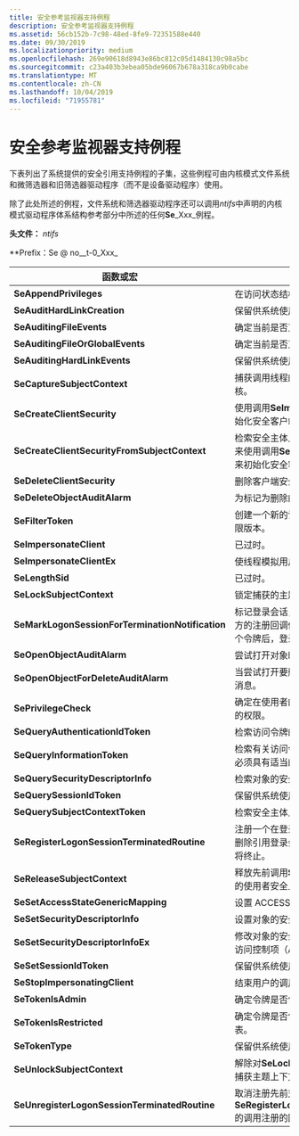 ```yaml
---
title: 安全参考监视器支持例程
description: 安全参考监视器支持例程
ms.assetid: 56cb152b-7c98-48ed-8fe9-72351588e440
ms.date: 09/30/2019
ms.localizationpriority: medium
ms.openlocfilehash: 269e90618d8943e86bc812c05d1484130c98a5bc
ms.sourcegitcommit: c23a403b3ebea05bde96067b678a318ca9b0cabe
ms.translationtype: MT
ms.contentlocale: zh-CN
ms.lasthandoff: 10/04/2019
ms.locfileid: "71955781"
---
```

# <a name="security-reference-monitor-support-routines"></a>安全参考监视器支持例程

下表列出了系统提供的安全引用支持例程的子集，这些例程可由内核模式文件系统和微筛选器和旧筛选器驱动程序（而不是设备驱动程序）使用。

除了此处所述的例程，文件系统和筛选器驱动程序还可以调用*ntifs*中声明的内核模式驱动程序体系结构参考部分中所述的任何**Se**_Xxx_例程。

**头文件：** *ntifs*

**Prefix：Se @ no__t-0_Xxx_

| 函数或宏 | 描述 |
| ----------------- | ----------- |
| **SeAppendPrivileges** | 在访问状态结构中追加额外的特权集权限。 |
| **SeAuditHardLinkCreation** | 保留供系统使用。 |
| **SeAuditingFileEvents** | 确定当前是否正在审核文件打开事件。 |
| **SeAuditingFileOrGlobalEvents** | 确定当前是否正在审核文件或全局事件。 |
| **SeAuditingHardLinkEvents** | 保留供系统使用。 |
| **SeCaptureSubjectContext** | 捕获调用线程的安全上下文以进行访问验证和审核。 |
| **SeCreateClientSecurity** | 使用调用**SeImpersonateClientEx**所需的信息初始化安全客户端上下文结构。 |
| **SeCreateClientSecurityFromSubjectContext** | 检索安全主体上下文的访问令牌，并使用该结果来使用调用**SeImpersonateClientEx**所需的信息来初始化安全客户端上下文。 |
| **SeDeleteClientSecurity** | 删除客户端安全上下文。 |
| **SeDeleteObjectAuditAlarm** | 为标记为删除的对象生成审核和警报消息。 |
| **SeFilterToken** | 创建一个新的访问令牌，它是现有访问令牌的受限版本。 |
| **SeImpersonateClient** | 已过时。 |
| **SeImpersonateClientEx** | 使线程模拟用户。 |
| **SeLengthSid** | 已过时。 |
| **SeLockSubjectContext** | 锁定捕获的主题上下文的主要和模拟标记。 |
| **SeMarkLogonSessionForTerminationNotification** | 标记登录会话，以便在登录会话终止时调用调用方的注册回调例程。 删除引用登录会话的最后一个令牌后，登录会话将终止。 |
| **SeOpenObjectAuditAlarm** | 尝试打开对象时，生成审核和警报消息。 |
| **SeOpenObjectForDeleteAuditAlarm** | 当尝试打开要删除的对象时，将生成审核和警报消息。 |
| **SePrivilegeCheck** | 确定在使用者的访问令牌中是否启用了一组指定的权限。 |
| **SeQueryAuthenticationIdToken** | 检索访问令牌的身份验证 ID。 |
| **SeQueryInformationToken** | 检索有关访问令牌的指定类型的信息。 调用进程必须具有适当的访问权限才能获取该信息。 |
| **SeQuerySecurityDescriptorInfo** | 检索对象的安全描述符的副本。 |
| **SeQuerySessionIdToken** | 保留供系统使用。 |
| **SeQuerySubjectContextToken** | 检索安全主体上下文的访问令牌。 |
| **SeRegisterLogonSessionTerminatedRoutine** | 注册一个在登录会话终止时要调用的回调例程。 删除引用登录会话的最后一个令牌后，登录会话将终止。 |
| **SeReleaseSubjectContext** | 释放先前调用**SeCaptureSubjectContext**捕获的使用者安全上下文。 |
| **SeSetAccessStateGenericMapping** | 设置 ACCESS_STATE 结构的泛型映射字段。 |
| **SeSetSecurityDescriptorInfo** | 设置对象的安全说明符。 |
| **SeSetSecurityDescriptorInfoEx** | 修改对象的安全描述符，并指定该对象是否支持访问控制项（ACE）的自动继承。 |
| **SeSetSessionIdToken** | 保留供系统使用。 |
| **SeStopImpersonatingClient** | 结束用户的调用线程模拟。 |
| **SeTokenIsAdmin** | 确定令牌是否包含本地管理员组。 |
| **SeTokenIsRestricted** | 确定令牌是否包含限制安全标识符（SID）的列表。 |
| **SeTokenType** | 保留供系统使用。 |
| **SeUnlockSubjectContext** | 解除对**SeLockSubjectContext**的调用锁定的已捕获主题上下文的标记锁定。 |
| **SeUnregisterLogonSessionTerminatedRoutine** | 取消注册先前对**SeRegisterLogonSessionTerminatedRoutine**的调用注册的回调例程。 |
